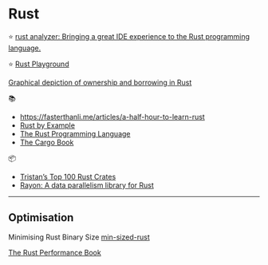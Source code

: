# Rust

⭐️ [rust analyzer: Bringing a great IDE experience to the Rust programming language.](https://rust-analyzer.github.io/)

⭐️ [Rust Playground](https://play.rust-lang.org/)

[Graphical depiction of ownership and borrowing in Rust](https://rufflewind.com/2017-02-15/rust-move-copy-borrow)

📚
* https://fasterthanli.me/articles/a-half-hour-to-learn-rust
* [Rust by Example](https://doc.rust-lang.org/rust-by-example/index.html)
* [The Rust Programming Language](https://doc.rust-lang.org/book/title-page.html)
* [The Cargo Book](https://doc.rust-lang.org/cargo/index.html)

📦
* [Tristan’s Top 100 Rust Crates](http://thume.ca/crates/)
* [Rayon: A data parallelism library for Rust](https://github.com/rayon-rs/rayon)

---

## Optimisation

Minimising Rust Binary Size [min-sized-rust](https://github.com/johnthagen/min-sized-rust)

[The Rust Performance Book](https://nnethercote.github.io/perf-book/introduction.html)
